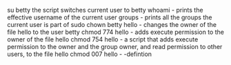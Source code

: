 su betty the script switches current user to betty
whoami -  prints the effective username of the current user
groups - prints all the groups the current user is part of
sudo chown betty hello -  changes the owner of the file hello to the user betty
chmod 774 hello - adds execute permission to the owner of the file hello
chmod 754  hello - a script that adds execute permission to the owner and the group owner, and read permission to other users, to the file hello
chmod 007 hello - -defintion
